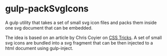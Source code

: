 # gulp-packSvgIcons
A gulp utility that takes a set of small svg icon files and packs them inside one svg document that can be embedded.

The idea is based on an article by Chris Coyier on [CSS Tricks](http://css-tricks.com/cascading-svg-fill-color/). A set of small svg icons are bundled into a svg fragment that
can be then injected to a html document using gulp-inject.
